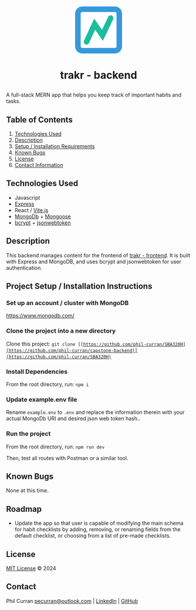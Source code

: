 <p align="center">
  <img src="./logo.png" alt="trakr logo" />
</p>

# <p align="center">trakr - backend</p>

A full-stack MERN app that helps you keep track of important habits and tasks.

## Table of Contents

1. [Technologies Used](#technologies)
2. [Description](#description)
3. [Setup / Installation Requirements](#setup)
4. [Known Bugs](#bugs)
5. [License](#license)
6. [Contact Information](#contact)

## Technologies Used <a id="technologies"></a>

- Javascript
- [Express](https://expressjs.com/)
- React / [Vite.js](https://vitejs.dev/)
- [MongoDb](https://www.mongodb.com/) + [Mongoose](https://mongoosejs.com/docs/)
- [bcrypt](https://www.npmjs.com/package/bcrypt) + [jsonwebtoken](https://jwt.io/)

## Description <a id="description"></a>

This backend manages content for the frontend of [trakr - frontend](https://github.com/phil-curran/capstone-frontend). It is built with Express and MongoDB, and uses bcrypt and jsonwebtoken for user authentication.

## Project Setup / Installation Instructions <a id="setup"></a>

### Set up an account / cluster with MongoDB

https://www.mongodb.com/

### Clone the project into a new directory

Clone this project: <code>git clone [\[https://github.com/phil-curran/SBA320H](https://github.com/phil-curran/capstone-backend)](https://github.com/phil-curran/SBA320H)</code>

### Install Dependencies

From the root directory, run: <code>npm i</code>

### Update example.env file

Rename <code>example.env</code> to <code>.env</code> and replace the information therein with your actual MongoDb URI and desired json web token hash..

### Run the project

From the root directory, run: <code>npm run dev</code>

Then, test all routes with Postman or a similar tool.

## Known Bugs <a id="bugs"></a>

None at this time.

## Roadmap

- Update the app so that user is capable of modifying the main schema for habit checklists by adding, removing, or renaming fields from the default checklist, or choosing from a list of pre-made checklists.

## License <a id="license"></a>

[MIT License](https://opensource.org/licenses/MIT) © 2024

## Contact <a id="contact"></a>

Phil Curran [pecurran@outlook.com](mailto:pecurran@outlook.com) | [LinkedIn](https://www.linkedin.com/in/philcurran/) | [GitHub](https://github.com/phil-curran)
